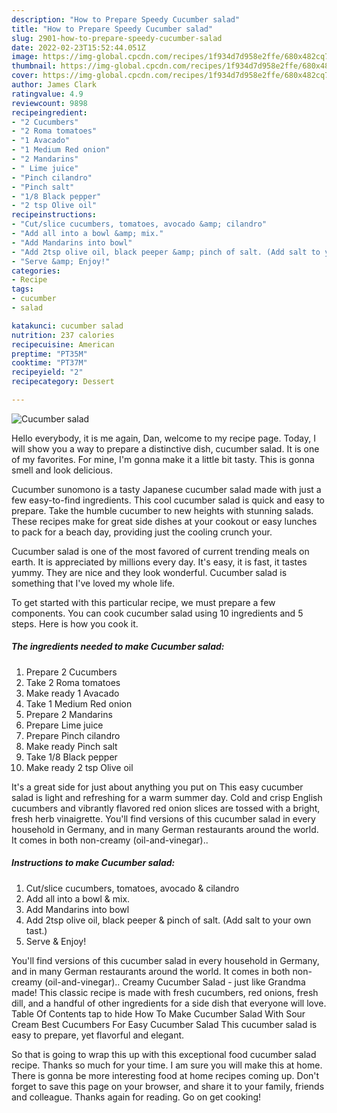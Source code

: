 ```yaml
---
description: "How to Prepare Speedy Cucumber salad"
title: "How to Prepare Speedy Cucumber salad"
slug: 2901-how-to-prepare-speedy-cucumber-salad
date: 2022-02-23T15:52:44.051Z
image: https://img-global.cpcdn.com/recipes/1f934d7d958e2ffe/680x482cq70/cucumber-salad-recipe-main-photo.jpg
thumbnail: https://img-global.cpcdn.com/recipes/1f934d7d958e2ffe/680x482cq70/cucumber-salad-recipe-main-photo.jpg
cover: https://img-global.cpcdn.com/recipes/1f934d7d958e2ffe/680x482cq70/cucumber-salad-recipe-main-photo.jpg
author: James Clark
ratingvalue: 4.9
reviewcount: 9898
recipeingredient:
- "2 Cucumbers"
- "2 Roma tomatoes"
- "1 Avacado"
- "1 Medium Red onion"
- "2 Mandarins"
- " Lime juice"
- "Pinch cilandro"
- "Pinch salt"
- "1/8 Black pepper"
- "2 tsp Olive oil"
recipeinstructions:
- "Cut/slice cucumbers, tomatoes, avocado &amp; cilandro"
- "Add all into a bowl &amp; mix."
- "Add Mandarins into bowl"
- "Add 2tsp olive oil, black peeper &amp; pinch of salt. (Add salt to your own tast.)"
- "Serve &amp; Enjoy!"
categories:
- Recipe
tags:
- cucumber
- salad

katakunci: cucumber salad 
nutrition: 237 calories
recipecuisine: American
preptime: "PT35M"
cooktime: "PT37M"
recipeyield: "2"
recipecategory: Dessert

---
```



![Cucumber salad](https://img-global.cpcdn.com/recipes/1f934d7d958e2ffe/680x482cq70/cucumber-salad-recipe-main-photo.jpg)

Hello everybody, it is me again, Dan, welcome to my recipe page. Today, I will show you a way to prepare a distinctive dish, cucumber salad. It is one of my favorites. For mine, I'm gonna make it a little bit tasty. This is gonna smell and look delicious.

Cucumber sunomono is a tasty Japanese cucumber salad made with just a few easy-to-find ingredients. This cool cucumber salad is quick and easy to prepare. Take the humble cucumber to new heights with stunning salads. These recipes make for great side dishes at your cookout or easy lunches to pack for a beach day, providing just the cooling crunch your.

Cucumber salad is one of the most favored of current trending meals on earth. It is appreciated by millions every day. It's easy, it is fast, it tastes yummy. They are nice and they look wonderful. Cucumber salad is something that I've loved my whole life.


To get started with this particular recipe, we must prepare a few components. You can cook cucumber salad using 10 ingredients and 5 steps. Here is how you cook it.

<!--inarticleads1-->

##### The ingredients needed to make Cucumber salad:

1. Prepare 2 Cucumbers
1. Take 2 Roma tomatoes
1. Make ready 1 Avacado
1. Take 1 Medium Red onion
1. Prepare 2 Mandarins
1. Prepare  Lime juice
1. Prepare Pinch cilandro
1. Make ready Pinch salt
1. Take 1/8 Black pepper
1. Make ready 2 tsp Olive oil


It&#39;s a great side for just about anything you put on This easy cucumber salad is light and refreshing for a warm summer day. Cold and crisp English cucumbers and vibrantly flavored red onion slices are tossed with a bright, fresh herb vinaigrette. You&#39;ll find versions of this cucumber salad in every household in Germany, and in many German restaurants around the world. It comes in both non-creamy (oil-and-vinegar).. 

<!--inarticleads2-->

##### Instructions to make Cucumber salad:

1. Cut/slice cucumbers, tomatoes, avocado &amp; cilandro
1. Add all into a bowl &amp; mix.
1. Add Mandarins into bowl
1. Add 2tsp olive oil, black peeper &amp; pinch of salt. (Add salt to your own tast.)
1. Serve &amp; Enjoy!


You&#39;ll find versions of this cucumber salad in every household in Germany, and in many German restaurants around the world. It comes in both non-creamy (oil-and-vinegar).. Creamy Cucumber Salad - just like Grandma made! This classic recipe is made with fresh cucumbers, red onions, fresh dill, and a handful of other ingredients for a side dish that everyone will love. Table Of Contents tap to hide How To Make Cucumber Salad With Sour Cream Best Cucumbers For Easy Cucumber Salad This cucumber salad is easy to prepare, yet flavorful and elegant. 

So that is going to wrap this up with this exceptional food cucumber salad recipe. Thanks so much for your time. I am sure you will make this at home. There is gonna be more interesting food at home recipes coming up. Don't forget to save this page on your browser, and share it to your family, friends and colleague. Thanks again for reading. Go on get cooking!
